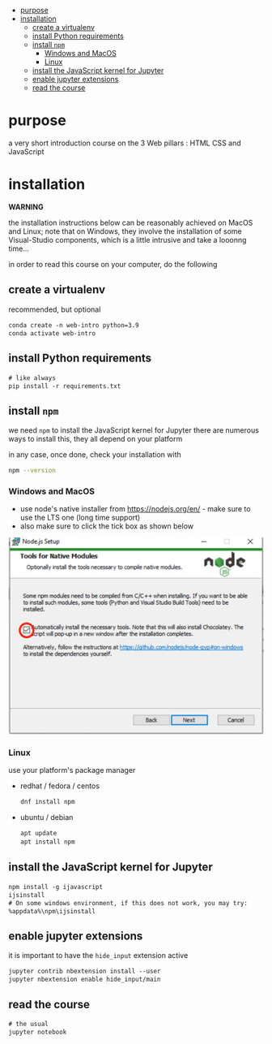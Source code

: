 - [purpose](#purpose)
- [installation](#installation)
  - [create a virtualenv](#create-a-virtualenv)
  - [install Python requirements](#install-python-requirements)
  - [install `npm`](#install-npm)
    - [Windows and MacOS](#windows-and-macos)
    - [Linux](#linux)
  - [install the JavaScript kernel for Jupyter](#install-the-javascript-kernel-for-jupyter)
  - [enable jupyter extensions](#enable-jupyter-extensions)
  - [read the course](#read-the-course)


# purpose

a very short introduction course on the 3 Web pillars : HTML CSS and JavaScript

# installation

**WARNING**

the installation instructions below can be reasonably achieved on MacOS and
Linux; note that on Windows, they involve the installation of some Visual-Studio
components, which is a little intrusive and take a looonng time...

in order to read this course on your computer, do the following

## create a virtualenv

recommended, but optional

```
conda create -n web-intro python=3.9
conda activate web-intro
```

## install Python requirements

```
# like always
pip install -r requirements.txt
```

## install `npm`

we need `npm` to install the JavaScript kernel for Jupyter
there are numerous ways to install this, they all depend on your platform

in any case, once done, check your installation with

```bash
npm --version
```

### Windows and MacOS

* use node's native installer from <https://nodejs.org/en/> - make sure to use the LTS one (long time support)
* also make sure to click the tick box as shown below

![](media/nodejs-setup-option.png)

### Linux

use your platform's package manager

* redhat / fedora / centos

  ```bash
  dnf install npm
  ```

* ubuntu / debian

  ```bash
  apt update
  apt install npm
  ```

## install the JavaScript kernel for Jupyter

```
npm install -g ijavascript
ijsinstall
# On some windows environment, if this does not work, you may try: %appdata%\npm\ijsinstall
```

## enable jupyter extensions

it is important to have the `hide_input` extension active

```
jupyter contrib nbextension install --user
jupyter nbextension enable hide_input/main
```

## read the course

```
# the usual
jupyter notebook
```

